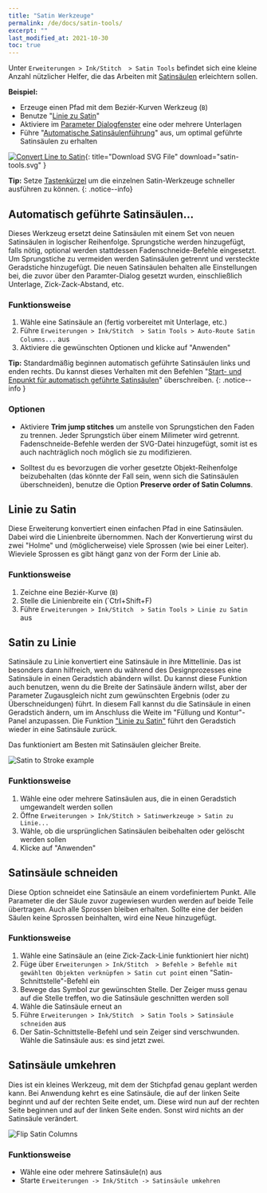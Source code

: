```yaml
---
title: "Satin Werkzeuge"
permalink: /de/docs/satin-tools/
excerpt: ""
last_modified_at: 2021-10-30
toc: true
---
```

Unter `Erweiterungen > Ink/Stitch  > Satin Tools` befindet sich eine kleine Anzahl nützlicher Helfer, die das Arbeiten mit [Satinsäulen](/docs/stitches/satin-column/) erleichtern sollen.

**Beispiel:**
* Erzeuge einen Pfad mit dem Beziér-Kurven Werkzeug (`B`)
* Benutze "[Linie zu Satin](/de/docs/satin-tools/#linie-zu-satin)"
* Aktiviere im [Parameter Dialogfenster](/de/docs/params/#satinsäule) eine oder mehrere Unterlagen
* Führe "[Automatische Satinsäulenführung](/docs/satin-tools/#automatische-satinsäulenführung)" aus, um optimal geführte Satinsäulen zu erhalten

[![Convert Line to Satin](/assets/images/docs/en/satin-tools.svg)](/assets/images/docs/en/satin-tools.svg){: title="Download SVG File" download="satin-tools.svg" }

**Tip:** Setze [Tastenkürzel](/docs/customize/) um die einzelnen Satin-Werkzeuge schneller ausführen zu können.
{: .notice--info}

## Automatisch geführte Satinsäulen...

Dieses Werkzeug ersetzt deine Satinsäulen mit einem Set von neuen Satinsäulen in logischer Reihenfolge. Sprungstiche werden hinzugefügt, falls nötig, optional werden stattdessen Fadenschneide-Befehle eingesetzt. Um Sprungstiche zu vermeiden werden Satinsäulen getrennt und versteckte Geradstiche hinzugefügt. Die neuen Satinsäulen behalten alle Einstellungen bei, die zuvor über den Paramter-Dialog gesetzt wurden, einschließlich Unterlage, Zick-Zack-Abstand, etc.

### Funktionsweise

1. Wähle eine Satinsäule an (fertig vorbereitet mit Unterlage, etc.)
2. Führe `Erweiterungen > Ink/Stitch  > Satin Tools > Auto-Route Satin Columns...` aus
3. Aktiviere die gewünschten Optionen und klicke auf "Anwenden"

**Tip:** Standardmäßig beginnen automatisch geführte Satinsäulen links und enden rechts. Du kannst dieses Verhalten mit den Befehlen "[Start- und Enpunkt für automatisch geführte Satinsäulen](/de/docs/visual-commands/#--start--und-endposition-für-automatisch-geführte-satinsäulen)" überschreiben.
{: .notice--info }

### Optionen

* Aktiviere **Trim jump stitches** um anstelle von Sprungstichen den Faden zu trennen. Jeder Sprungstich über einem Milimeter wird getrennt. Fadenschneide-Befehle werden der SVG-Datei hinzugefügt, somit ist es auch nachträglich noch möglich sie zu modifizieren.

* Solltest du es bevorzugen die vorher gesetzte Objekt-Reihenfolge beizubehalten (das könnte der Fall sein, wenn sich die Satinsäulen überschneiden), benutze die Option **Preserve order of Satin Columns**.

## Linie zu Satin

Diese Erweiterung konvertiert einen einfachen Pfad in eine Satinsäulen. Dabei wird die Linienbreite übernommen. Nach der Konvertierung wirst du zwei "Holme" und (möglicherweise) viele Sprossen (wie bei einer Leiter). Wieviele Sprossen es gibt hängt ganz von der Form der Linie ab.

### Funktionsweise

1. Zeichne eine Beziér-Kurve (`B`)
2. Stelle die Linienbreite ein (`Ctrl+Shift+F)
2. Führe `Erweiterungen > Ink/Stitch  > Satin Tools > Linie zu Satin` aus

## Satin zu Linie

Satinsäule zu Linie konvertiert eine Satinsäule in ihre Mittellinie. Das ist besonders dann hilfreich, wenn du während des Designprozesses eine Satinsäule in einen Geradstich abändern willst. Du kannst diese Funktion auch benutzen, wenn du die Breite der Satinsäule ändern willst, aber der Parameter Zugausgleich nicht zum gewünschten Ergebnis (oder zu Überschneidungen) führt. In diesem Fall kannst du die Satinsäule in einen Geradstich ändern, um im Anschluss die Weite im "Füllung und Kontur"-Panel anzupassen. Die Funktion ["Linie zu Satin"](#linie-zu-satin) führt den Geradstich wieder in eine Satinsäule zurück. 

Das funktioniert am Besten mit Satinsäulen gleicher Breite.

![Satin to Stroke example](/assets/images/docs/en/satin_to_stroke.png)

### Funktionsweise

1. Wähle eine oder mehrere Satinsäulen aus, die in einen Geradstich umgewandelt werden sollen
2. Öffne `Erweiterungen > Ink/Stitch > Satinwerkzeuge > Satin zu Linie...`
3. Wähle, ob die ursprünglichen Satinsäulen beibehalten oder gelöscht werden sollen
4. Klicke auf "Anwenden"

## Satinsäule schneiden

Diese Option schneidet eine Satinsäule an einem vordefiniertem Punkt. Alle Parameter die der Säule zuvor zugewiesen wurden werden auf beide Teile übertragen. Auch alle Sprossen bleiben erhalten. Sollte eine der beiden Säulen keine Sprossen beinhalten, wird eine Neue hinzugefügt.

### Funktionsweise

1. Wähle eine Satinsäule an (eine Zick-Zack-Linie funktioniert hier nicht)
2. Füge über `Erweiterungen > Ink/Stitch  > Befehle > Befehle mit gewählten Objekten verknüpfen > Satin cut point` einen "Satin-Schnittstelle"-Befehl ein
3. Bewege das Symbol zur gewünschten Stelle. Der Zeiger muss genau auf die Stelle treffen, wo die Satinsäule geschnitten werden soll
4. Wähle die Satinsäule erneut an
5. Führe `Erweiterungen > Ink/Stitch  > Satin Tools > Satinsäule schneiden` aus
6. Der Satin-Schnittstelle-Befehl und sein Zeiger sind verschwunden. Wähle die Satinsäule aus: es sind jetzt zwei.

## Satinsäule umkehren

Dies ist ein kleines Werkzeug, mit dem der Stichpfad genau geplant werden kann. Bei Anwendung kehrt es eine Satinsäule, die auf der linken Seite beginnt und auf der rechten Seite endet, um. Diese wird nun auf der rechten Seite beginnen und auf der linken Seite enden.
Sonst wird nichts an der Satinsäule verändert.

![Flip Satin Columns](/assets/images/docs/en/flip-satin-column.jpg)

### Funktionsweise

* Wähle eine oder mehrere Satinsäule(n) aus
* Starte `Erweiterungen -> Ink/Stitch -> Satinsäule umkehren`


